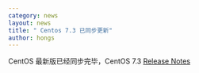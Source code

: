 ```yaml
---
category: news
layout: news
title: " Centos 7.3 已同步更新"
author: hongs
---
```


CentOS 最新版已经同步完毕，CentOS 7.3 [Release Notes](https://wiki.centos.org/Manuals/ReleaseNotes/CentOS7)


